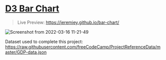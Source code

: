 # [D3 Bar Chart](https://www.freecodecamp.org/learn/data-visualization/data-visualization-projects/visualize-data-with-a-bar-chart)

> Live Preview: <https://jeremiey.github.io/bar-chart/>

![Screenshot from 2022-03-16 11-21-49](https://user-images.githubusercontent.com/87664239/158569017-5d294237-52fa-4ce9-bacf-823130de612a.png)

Dataset used to complete this project: <https://raw.githubusercontent.com/freeCodeCamp/ProjectReferenceData/master/GDP-data.json>
